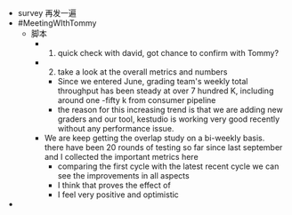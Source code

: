- survey 再发一遍
- #MeetingWIthTommy
	- 脚本
		- 1. quick check with david, got chance to confirm with Tommy?
		- 2. take a look at the overall metrics and numbers
			- Since we entered June, grading team's weekly total throughput has been steady at over 7 hundred K, including around one -fifty k from consumer pipeline
			- the reason for this increasing trend is that we are adding new graders and our tool, kestudio is working very good recently without any performance issue.
		- We are keep getting the overlap study on a bi-weekly basis. there have been 20 rounds of testing so far since last september and I collected the important metrics here
			- comparing the first cycle with the latest recent cycle we can see the improvements in all aspects
			- I think that proves the effect of
			- I feel very positive and optimistic
-